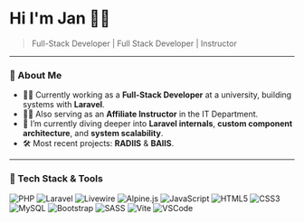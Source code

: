 # Hi I'm Jan 👋🏻
> Full-Stack Developer | Full Stack Developer | Instructor

---

### 🔧 About Me

- 👨‍💻 Currently working as a **Full-Stack Developer** at a university, building systems with **Laravel**.
- 👨‍🏫 Also serving as an **Affiliate Instructor** in the IT Department.
- 🌱 I’m currently diving deeper into **Laravel internals**, **custom component architecture**, and **system scalability**.
- 🛠️ Most recent projects: **RADIIS** & **BAIIS**.

---

### 🧰 Tech Stack & Tools

![PHP](https://img.shields.io/badge/-PHP-8892BF?logo=php&logoColor=white&style=flat)
![Laravel](https://img.shields.io/badge/-Laravel-F55247?logo=laravel&logoColor=white&style=flat)
![Livewire](https://img.shields.io/badge/-Livewire-4E5D94?logo=laravel&style=flat)
![Alpine.js](https://img.shields.io/badge/-Alpine.js-8BC0D0?logo=alpine.js&style=flat)
![JavaScript](https://img.shields.io/badge/-JavaScript-F7DF1E?logo=javascript&logoColor=black&style=flat)
![HTML5](https://img.shields.io/badge/-HTML5-E34F26?logo=html5&logoColor=white&style=flat)
![CSS3](https://img.shields.io/badge/-CSS3-1572B6?logo=css3&logoColor=white&style=flat)
![MySQL](https://img.shields.io/badge/-MySQL-4479A1?logo=mysql&logoColor=white&style=flat)
![Bootstrap](https://img.shields.io/badge/-Bootstrap-7952B3?logo=bootstrap&logoColor=white&style=flat)
![SASS](https://img.shields.io/badge/-SASS-CC6699?logo=sass&logoColor=white&style=flat)
![Vite](https://img.shields.io/badge/-Vite-646CFF?logo=vite&logoColor=white&style=flat)
![VSCode](https://img.shields.io/badge/-VS%20Code-007ACC?logo=visual-studio-code&logoColor=white&style=flat)
